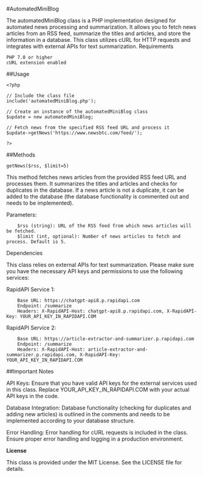 #AutomatedMiniBlog 

The automatedMiniBlog class is a PHP implementation designed for automated news processing and summarization. It allows you to fetch news articles from an RSS feed, summarize the titles and articles, and store the information in a database. This class utilizes cURL for HTTP requests and integrates with external APIs for text summarization.
Requirements

    PHP 7.0 or higher
    cURL extension enabled

##Usage

    <?php
    
    // Include the class file
    include('automatedMiniBlog.php');
    
    // Create an instance of the automatedMiniBlog class
    $update = new automatedMiniBlog;
    
    // Fetch news from the specified RSS feed URL and process it
    $update->getNews('https://www.newsbtc.com/feed/');
    
    ?>


##Methods

    getNews($rss, $limit=5)

This method fetches news articles from the provided RSS feed URL and processes them. It summarizes the titles and articles and checks for duplicates in the database. If a news article is not a duplicate, it can be added to the database (the database functionality is commented out and needs to be implemented).

Parameters:

        $rss (string): URL of the RSS feed from which news articles will be fetched.
        $limit (int, optional): Number of news articles to fetch and process. Default is 5.

Dependencies

This class relies on external APIs for text summarization. Please make sure you have the necessary API keys and permissions to use the following services:

RapidAPI Service 1:

        Base URL: https://chatgpt-api8.p.rapidapi.com
        Endpoint: /summarize
        Headers: X-RapidAPI-Host: chatgpt-api8.p.rapidapi.com, X-RapidAPI-Key: YOUR_API_KEY_IN_RAPIDAPI.COM

RapidAPI Service 2:

        Base URL: https://article-extractor-and-summarizer.p.rapidapi.com
        Endpoint: /summarize
        Headers: X-RapidAPI-Host: article-extractor-and-summarizer.p.rapidapi.com, X-RapidAPI-Key: YOUR_API_KEY_IN_RAPIDAPI.COM

##Important Notes

API Keys:
Ensure that you have valid API keys for the external services used in this class. Replace YOUR_API_KEY_IN_RAPIDAPI.COM with your actual API keys in the code.

Database Integration:
Database functionality (checking for duplicates and adding new articles) is outlined in the comments and needs to be implemented according to your database structure.

Error Handling:
Error handling for cURL requests is included in the class. Ensure proper error handling and logging in a production environment.

**License**

This class is provided under the MIT License. See the LICENSE file for details.
